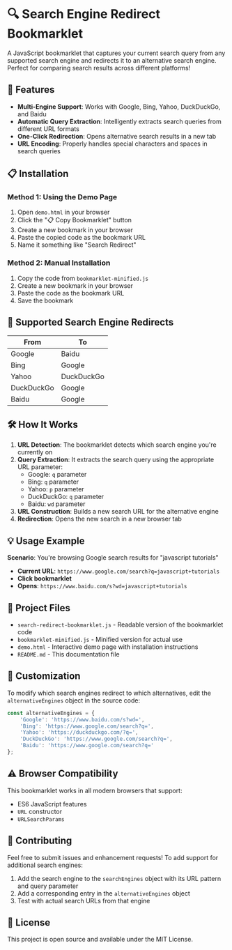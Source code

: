 # 🔍 Search Engine Redirect Bookmarklet

A JavaScript bookmarklet that captures your current search query from any supported search engine and redirects it to an alternative search engine. Perfect for comparing search results across different platforms!

## 🚀 Features

- **Multi-Engine Support**: Works with Google, Bing, Yahoo, DuckDuckGo, and Baidu
- **Automatic Query Extraction**: Intelligently extracts search queries from different URL formats
- **One-Click Redirection**: Opens alternative search results in a new tab
- **URL Encoding**: Properly handles special characters and spaces in search queries

## 📋 Installation

### Method 1: Using the Demo Page
1. Open `demo.html` in your browser
2. Click the "📋 Copy Bookmarklet" button
3. Create a new bookmark in your browser
4. Paste the copied code as the bookmark URL
5. Name it something like "Search Redirect"

### Method 2: Manual Installation
1. Copy the code from `bookmarklet-minified.js`
2. Create a new bookmark in your browser
3. Paste the code as the bookmark URL
4. Save the bookmark

## 🔄 Supported Search Engine Redirects

| From | To |
|------|-----|
| Google | Baidu |
| Bing | Google |
| Yahoo | DuckDuckGo |
| DuckDuckGo | Google |
| Baidu | Google |

## 🛠️ How It Works

1. **URL Detection**: The bookmarklet detects which search engine you're currently on
2. **Query Extraction**: It extracts the search query using the appropriate URL parameter:
   - Google: `q` parameter
   - Bing: `q` parameter  
   - Yahoo: `p` parameter
   - DuckDuckGo: `q` parameter
   - Baidu: `wd` parameter
3. **URL Construction**: Builds a new search URL for the alternative engine
4. **Redirection**: Opens the new search in a new browser tab

## 💡 Usage Example

**Scenario**: You're browsing Google search results for "javascript tutorials"
- **Current URL**: `https://www.google.com/search?q=javascript+tutorials`
- **Click bookmarklet**
- **Opens**: `https://www.baidu.com/s?wd=javascript+tutorials`

## 📁 Project Files

- `search-redirect-bookmarklet.js` - Readable version of the bookmarklet code
- `bookmarklet-minified.js` - Minified version for actual use
- `demo.html` - Interactive demo page with installation instructions
- `README.md` - This documentation file

## 🔧 Customization

To modify which search engines redirect to which alternatives, edit the `alternativeEngines` object in the source code:

```javascript
const alternativeEngines = {
    'Google': 'https://www.baidu.com/s?wd=',
    'Bing': 'https://www.google.com/search?q=',
    'Yahoo': 'https://duckduckgo.com/?q=',
    'DuckDuckGo': 'https://www.google.com/search?q=',
    'Baidu': 'https://www.google.com/search?q='
};
```

## ⚠️ Browser Compatibility

This bookmarklet works in all modern browsers that support:
- ES6 JavaScript features
- `URL` constructor
- `URLSearchParams`

## 🤝 Contributing

Feel free to submit issues and enhancement requests! To add support for additional search engines:

1. Add the search engine to the `searchEngines` object with its URL pattern and query parameter
2. Add a corresponding entry in the `alternativeEngines` object
3. Test with actual search URLs from that engine

## 📜 License

This project is open source and available under the MIT License. 
